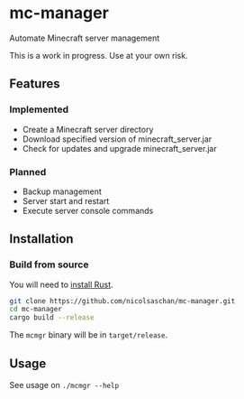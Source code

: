 # mc-manager
Automate Minecraft server management

This is a work in progress. Use at your own risk.

## Features
### Implemented
- Create a Minecraft server directory
- Download specified version of minecraft_server.jar
- Check for updates and upgrade minecraft_server.jar 
### Planned
- Backup management
- Server start and restart
- Execute server console commands

## Installation
### Build from source
You will need to [install Rust](https://www.rust-lang.org/en-US/install.html).

```bash
git clone https://github.com/nicolsaschan/mc-manager.git
cd mc-manager
cargo build --release
```
The `mcmgr` binary will be in `target/release`.

## Usage
See usage on `./mcmgr --help`

